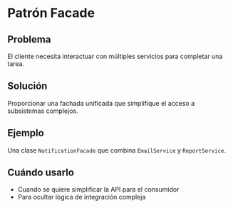 # Patrón Facade

## Problema
El cliente necesita interactuar con múltiples servicios para completar una tarea.

## Solución
Proporcionar una fachada unificada que simplifique el acceso a subsistemas complejos.

## Ejemplo
Una clase `NotificationFacade` que combina `EmailService` y `ReportService`.

## Cuándo usarlo
- Cuando se quiere simplificar la API para el consumidor
- Para ocultar lógica de integración compleja
